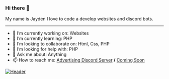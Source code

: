 ### Hi there 👋
My name is Jayden I love to code a develop websites and discord bots.

---

- 🔭 I’m currently working on: Websites
- 🌱 I’m currently learning: PHP
- 👯 I’m looking to collaborate on: Html, Css, PHP
- 🤔 I’m looking for help with: PHP
- 💬 Ask me about: Anything
- 📫 How to reach me: [Advertising Discord Server](https://discord.gg/KEbg2zk5RD) **/** [Coming Soon]()

[![Header](https://raw.githubusercontent.com/MartinHeinz/<OWNER>/<OWNER>/readme_header.png "Header")](https://some-url.dev/)
